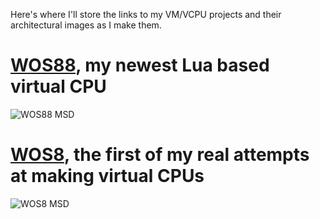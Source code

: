 Here's where I'll store the links to my VM/VCPU projects and their architectural images as I make them.

# [WOS88](https://github.com/Bogg-cpu/WOS88), my newest Lua based virtual CPU
![WOS88 MSD](https://github.com/user-attachments/assets/71a05736-cfce-4ca2-a49f-94b0c415872e)


# [WOS8](https://github.com/Bogg-cpu/WOS8), the first of my real attempts at making virtual CPUs
![WOS8 MSD](https://github.com/user-attachments/assets/de9a630f-d77c-407b-b5d4-82b94d911244)
